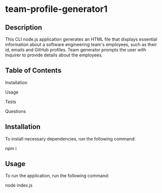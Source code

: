 # team-profile-generator1

## Description

This CLI node.js application generates an HTML file that displays essential information about a software engineering team's employees, such as their id, emails and GitHub profiles. Team generator prompts the user with Inquirer to provide details about the employees.


## Table of Contents

Installation

Usage

Tests

Questions


## Installation

To install necessary dependencies, run the following command:


npm i

## Usage

To run the application, run the following command:


node index.js
